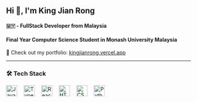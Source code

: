 <h2 align="left">Hi 👋, I'm King Jian Rong</h2>
<h4 align="left">🇲🇾 -  FullStack Developer from Malaysia</h4>
<h4 align="left">Final Year Computer Science Student in Monash University Malaysia</h4>



<p align="left">
  🔗 Check out my portfolio:  
  <a href="https://kingjianrong.vercel.app/" target="_blank" rel="noopener noreferrer">
    kingjianrong.vercel.app
  </a>
</p>

---

### 🛠️ Tech Stack

<div align="left">
  <img src="https://cdn.jsdelivr.net/gh/devicons/devicon/icons/javascript/javascript-original.svg" height="30" alt="JavaScript" />
  <img width="10" />
  <img src="https://cdn.jsdelivr.net/gh/devicons/devicon/icons/typescript/typescript-original.svg" height="30" alt="TypeScript" />
  <img width="10" />
  <img src="https://cdn.jsdelivr.net/gh/devicons/devicon/icons/react/react-original.svg" height="30" alt="React" />
  <img width="10" />
  <img src="https://cdn.jsdelivr.net/gh/devicons/devicon/icons/html5/html5-original.svg" height="30" alt="HTML5" />
  <img width="10" />
  <img src="https://cdn.jsdelivr.net/gh/devicons/devicon/icons/css3/css3-original.svg" height="30" alt="CSS3" />
  <img width="10" />
  <img src="https://cdn.jsdelivr.net/gh/devicons/devicon/icons/python/python-original.svg" height="30" alt="Python" />
</div>
